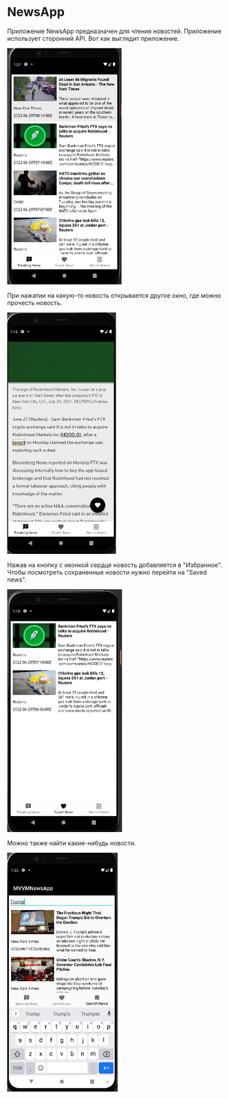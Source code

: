 # NewsApp
Приложение NewsApp предназначен для чтения новостей. Приложение использует сторонний API.
Вот как выглядит приложение.

![](./images/picture1.png)

При нажатии на какую-то новость открывается другое окно, где можно прочесть новость.

![](./images/picture2.png)


Нажав на кнопку с иконкой сердце новость добавляется в "Избранное".
Чтобы посмотреть сохраненные новости нужно перейти на "Saved news".

![](./images/picture3.png)


Можно также найти какие-нибудь новости.

![](./images/picture4.png)
